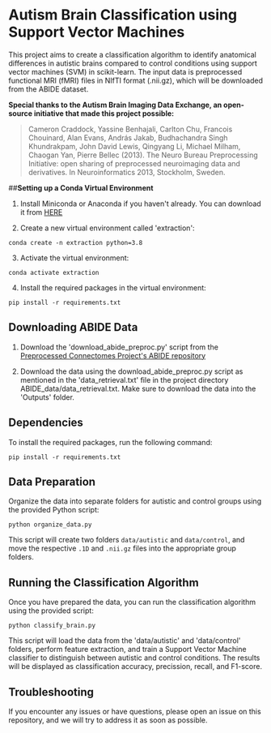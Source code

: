 # **Autism Brain Classification using Support Vector Machines**

This project aims to create a classification algorithm to identify anatomical differences in autistic brains compared to control conditions using support vector machines (SVM) in scikit-learn. The input data is preprocessed functional MRI (fMRI) files in NIfTI format (.nii.gz), which will be downloaded from the ABIDE dataset.

**Special thanks to the Autism Brain Imaging Data Exchange, an open-source initiative that made this project   possible:** 

>Cameron Craddock, Yassine Benhajali, Carlton Chu, Francois Chouinard, Alan Evans, András Jakab, Budhachandra Singh Khundrakpam, John David Lewis, Qingyang Li, Michael Milham, Chaogan Yan, Pierre Bellec (2013). The Neuro Bureau Preprocessing Initiative: open sharing of preprocessed neuroimaging data and derivatives. In Neuroinformatics 2013, Stockholm, Sweden.

##**Setting up a Conda Virtual Environment**

1. Install Miniconda or Anaconda if you haven't already. You can download it from [HERE](https://docs.conda.io/en/latest/miniconda.html) 

2. Create a new virtual environment called 'extraction':

```
conda create -n extraction python=3.8
```

3. Activate the virtual environment:

```
conda activate extraction
```

4. Install the required packages in the virtual environment:

```
pip install -r requirements.txt
```

## **Downloading ABIDE Data**

1. Download the 'download_abide_preproc.py' script from the [Preprocessed Connectomes Project's ABIDE repository](https://github.com/preprocessed-connectomes-project/abide)

2. Download the data using the download_abide_preproc.py script as mentioned in the 'data_retrieval.txt' file in the project directory ABIDE_data/data_retrieval.txt. Make sure to download the data into the 'Outputs' folder.

## **Dependencies**

To install the required packages, run the following command:

```
pip install -r requirements.txt
```
## **Data Preparation**

Organize the data into separate folders for autistic and control groups using the provided Python script:

```
python organize_data.py
```

This script will create two folders `data/autistic` and `data/control`, and move the respective `.1D` and `.nii.gz` files into the appropriate group folders. 

## **Running the Classification Algorithm**

Once you have prepared the data, you can run the classification algorithm using the provided script:

```
python classify_brain.py
```

This script will load the data from the 'data/autistic' and 'data/control' folders, perform feature extraction, and train a Support Vector Machine classifier to distinguish between autistic and control conditions. The results will be displayed as classification accuracy, precission, recall, and F1-score.

## **Troubleshooting**

If you encounter any issues or have questions, please open an issue on this repository, and we will try to address it as soon as possible. 
